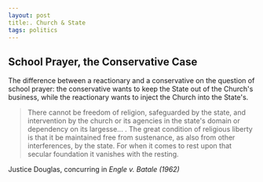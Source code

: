 ```yaml
---
layout: post
title:. Church & State
tags: politics 
---
```


<h2>School Prayer, the Conservative Case</h2>

<p>The difference between a reactionary and a conservative on the question of school prayer: the conservative wants to keep the State out of the Church&#39;s business, while the reactionary wants to inject the Church into the State&#39;s.</p>

<blockquote>
<p>There cannot be freedom of religion, safeguarded by the state, and intervention by the church or its agencies in the state&#39;s domain or dependency on its largesse... . The great condition of religious liberty is that it be maintained free from sustenance, as also from other interferences, by the state. For when it comes to rest upon that secular foundation it vanishes with the resting. </p>
</blockquote>

<p>Justice Douglas, concurring in <em>Engle v. Batale (1962)
</em></p>

